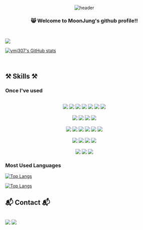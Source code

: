<div align="center">
  
![header](https://capsule-render.vercel.app/api?type=waving&color=0:9CCDFF,100:FFB5D8&text=MJ's%20Play%20Ground&animation=twinkling&fontColor=EEF7FF&fontSize=50&fontAlign=28&fontAlignY=75&height=150)



###    😸 Welcome to MoonJung's github profile!!

</div>

<br/>

<div align="left">

<a href="https://hits.seeyoufarm.com"><img src="https://hits.seeyoufarm.com/api/count/incr/badge.svg?url=https%3A%2F%2Fgithub.com%2Fgjbae1212%2Fhit-counter&count_bg=%23492C85&title_bg=%23CBB2FF&icon=github.svg&icon_color=%23E7E7E7&title=hits&edge_flat=false"/></a>


[![ymj307's GitHub stats](https://github-readme-stats.vercel.app/api?username=ymj307&show_icons=true&theme=tokyonight)](https://github.com/ymj307/github-readme-stats)

  <br/>
</div>

##  ⚒️ Skills ⚒️

###  Once I've used

<div align="center">
  <br/>
  
  <img src="https://img.shields.io/badge/CSS-1572B6?style=for-the-badge&logo=CSS3&logoColor=white">
  <img src="https://img.shields.io/badge/HTML5-E34F26?style=for-the-badge&logo=HTML5&logoColor=white">
  <img src="https://img.shields.io/badge/JavaScript-F7DF1E?style=for-the-badge&logo=JavaScript&logoColor=white">
  <img src="https://img.shields.io/badge/TypeScript-3178C6?style=for-the-badge&logo=TypeScript&logoColor=white">
  <img src="https://img.shields.io/badge/Java-5A80D1?style=for-the-badge&logo=Java&logoColor=white">
  <img src="https://img.shields.io/badge/C-A8B9CC?style=for-the-badge&logo=C&logoColor=white">
  <img src="https://img.shields.io/badge/C++-00599C?style=for-the-badge&logo=C++&logoColor=white">

  <br/>
  <br/>

  <img src="https://img.shields.io/badge/React-61DAFB?style=for-the-badge&logo=React&logoColor=white">
  <img src="https://img.shields.io/badge/ReactNative-61DAFB?style=for-the-badge&logo=ReactNative&logoColor=white">
  <img src="https://img.shields.io/badge/Axios-5A29E4?style=for-the-badge&logo=Axios&logoColor=white">
  <img src="https://img.shields.io/badge/OpenGL-5586A4?style=for-the-badge&logo=OpenGL&logoColor=white">

  <br/>
  <br/>

  <img src="https://img.shields.io/badge/Visual Studio Code-007ACC?style=for-the-badge&logo=visualstudiocode&logoColor=white">
  <img src="https://img.shields.io/badge/Visual Studio-5C2D91?style=for-the-badge&logo=visualstudio&logoColor=white">
  <img src="https://img.shields.io/badge/Unity-000000?style=for-the-badge&logo=Unity&logoColor=white">
  <img src="https://img.shields.io/badge/Eclipse-2C2255?style=for-the-badge&logo=Eclipse IDE&logoColor=white">
  <img src="https://img.shields.io/badge/CodeSandbox-151515?style=for-the-badge&logo=codesandbox&logoColor=white">
  <img src="https://img.shields.io/badge/Replit-F26207?style=for-the-badge&logo=Replit&logoColor=white">

  <br/>
  <br/>
  <a href="https://cyclic-naranja-464.notion.site/FE-f93cda26ed14438f8062375974cb1211?pvs=4">
  <img src="https://img.shields.io/badge/Notion-000000?style=for-the-badge&logo=Notion&logoColor=white"></a>
  <img src="https://img.shields.io/badge/Slack-4A154B?style=for-the-badge&logo=slack&logoColor=white">
  <img src="https://img.shields.io/badge/Git-F05032?style=for-the-badge&logo=Git&logoColor=white">
  <img src="https://img.shields.io/badge/GitHub-181717?style=for-the-badge&logo=GitHub&logoColor=white">

  <br/>
  <br/>
  
  <img src="https://img.shields.io/badge/Adobe Phtoshop-31A8FF?style=for-the-badge&logo=adobephotoshop&logoColor=white">
  <img src="https://img.shields.io/badge/Adobe Illustrator-FF9A00?style=for-the-badge&logo=adobeillustrator&logoColor=white">
  <img src="https://img.shields.io/badge/Figma-F24E1E?style=for-the-badge&logo=Figma&logoColor=white">
</div>

###  Most Used Languages



[![Top Langs](https://github-readme-stats.vercel.app/api/top-langs/?username=ymj307&langs_count=6&layout=compact)](http://github.com/ymj307/github-readme-stats)

[![Top Langs](https://github-readme-stats.vercel.app/api/top-langs/?username=anuraghazra)](https://github.com/anuraghazra/github-readme-stats)



##  📬 Contact 📬

<br/>

<div>
   <a href="mailito:dymj307@gmail.com">
  <img src="https://img.shields.io/badge/Gmail-EA4335?style=for-the-badge&logo=Gmail&logoColor=white"></a>
   <a href="https://instagram.com/ymooon37?igshid=NzZlODBkYWE4Ng==">
  <img src="https://img.shields.io/badge/Instagram-E4405F?style=for-the-badge&logo=Instagram&logoColor=white"></a>
</div>


